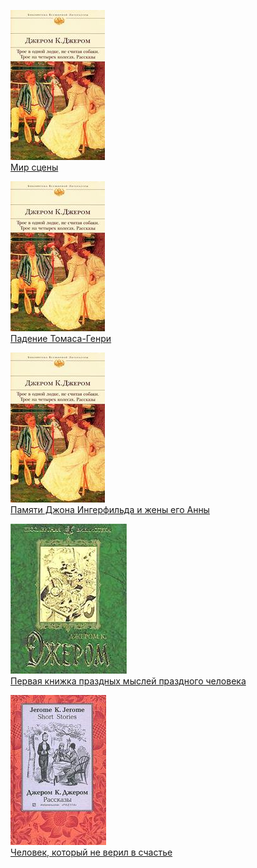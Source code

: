 ![](Мир%20сцены.jpg)  
[Мир сцены](Мир%20сцены)

![](Падение%20Томаса-Генpи.jpg)  
[Падение Томаса-Генpи](Падение%20Томаса-Генpи)

![](Памяти%20Джона%20Ингерфильда%20и%20жены%20его%20Анны.jpg)  
[Памяти Джона Ингерфильда и жены его Анны](Памяти%20Джона%20Ингерфильда%20и%20жены%20его%20Анны)

![](Первая%20книжка%20праздных%20мыслей%20праздного%20человека.jpg)  
[Первая книжка праздных мыслей праздного человека](Первая%20книжка%20праздных%20мыслей%20праздного%20человека)

![](Человек,%20который%20не%20верил%20в%20счастье.jpg)  
[Человек, который не верил в счастье](Человек,%20который%20не%20верил%20в%20счастье)
